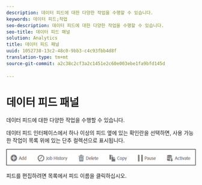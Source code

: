 ```yaml
---
description: 데이터 피드에 대한 다양한 작업을 수행할 수 있습니다.
keywords: 데이터 피드;작업
seo-description: 데이터 피드에 대한 다양한 작업을 수행할 수 있습니다.
seo-title: 데이터 피드 패널
solution: Analytics
title: 데이터 피드 패널
uuid: 1052738-13c2-48c0-9bb3-c4c93fbb4d8f
translation-type: tm+mt
source-git-commit: a2c38c2cf3a2c1451e2c60e003ebe1fa9bfd145d

---
```



# 데이터 피드 패널

데이터 피드에 대한 다양한 작업을 수행할 수 있습니다.

데이터 피드 인터페이스에서 하나 이상의 피드 옆에 있는 확인란을 선택하면, 사용 가능한 작업이 목록 위에 있는 단추 컬렉션으로 표시됩니다.

![](assets/actions.png)

피드를 편집하려면 목록에서 피드 이름을 클릭하십시오.
